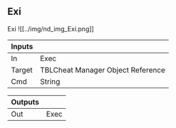 ## Exi
Exi
![[../img/nd_img_Exi.png]]

|Inputs||
|--|--|
| In | Exec |
| Target | TBLCheat Manager Object Reference |
| Cmd | String |

|Outputs||
|--|--|
| Out | Exec |
